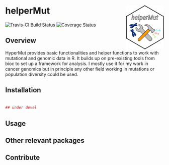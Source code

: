 
<!-- README.md is generated from README.Rmd. Please edit that file -->

# helperMut <a href=''><img src='helperMut.png' align="right" height="139" /></a>

[![Travis-CI Build Status]()]() [![Coverage Status]()]()

## Overview

HyperMut provides basic functionalities and helper functions to work
with mutational and genomic data in R. It builds up on pre-existing
tools from bioc to set up a framework for analysis. I mostly use it for
my work in cancer genomics but in principle any other field working in
mutations or population diversity could be used.

## Installation

``` r

## under devel
```

## Usage

## Other relevant packages

## Contribute

